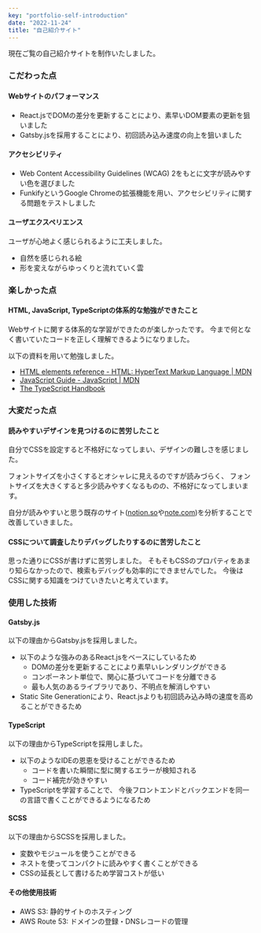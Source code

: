 ```yaml
---
key: "portfolio-self-introduction"
date: "2022-11-24"
title: "自己紹介サイト"
---
```


現在ご覧の自己紹介サイトを制作いたしました。

### こだわった点

#### Webサイトのパフォーマンス

-   React.jsでDOMの差分を更新することにより、素早いDOM要素の更新を狙いました
-   Gatsby.jsを採用することにより、初回読み込み速度の向上を狙いました

#### アクセシビリティ

-   Web Content Accessibility Guidelines (WCAG) 2をもとに文字が読みやすい色を選びました
-   FunkifyというGoogle Chromeの拡張機能を用い、アクセシビリティに関する問題をテストしました

#### ユーザエクスペリエンス

ユーザが心地よく感じられるように工夫しました。

-   自然を感じられる絵
-   形を変えながらゆっくりと流れていく雲

### 楽しかった点

#### HTML, JavaScript, TypeScriptの体系的な勉強ができたこと

Webサイトに関する体系的な学習ができたのが楽しかったです。 今まで何となく書いていたコードを正しく理解できるようになりました。

以下の資料を用いて勉強しました。

-   [HTML elements reference - HTML: HyperText Markup Language | MDN](https://developer.mozilla.org/en-US/docs/Web/HTML/Element)
-   [JavaScript Guide - JavaScript | MDN](https://developer.mozilla.org/en-US/docs/Web/JavaScript/Guide)
-   [The TypeScript Handbook](https://www.typescriptlang.org/docs/handbook/intro.html)

### 大変だった点

#### 読みやすいデザインを見つけるのに苦労したこと

自分でCSSを設定すると不格好になってしまい、デザインの難しさを感じました。

フォントサイズを小さくするとオシャレに見えるのですが読みづらく、 フォントサイズを大きくすると多少読みやすくなるものの、不格好になってしまいます。

自分が読みやすいと思う既存のサイト([notion.so](https://notion.so/)や[note.com](https://note.com/))を分析することで改善していきました。

#### CSSについて調査したりデバッグしたりするのに苦労したこと

思った通りにCSSが書けずに苦労しました。 そもそもCSSのプロパティをあまり知らなかったので、検索もデバッグも効率的にできませんでした。 今後はCSSに関する知識をつけていきたいと考えています。

### 使用した技術

#### Gatsby.js

以下の理由からGatsby.jsを採用しました。

-   以下のような強みのあるReact.jsをベースにしているため
    -   DOMの差分を更新することにより素早いレンダリングができる
    -   コンポーネント単位で、関心に基づいてコードを分離できる
    -   最も人気のあるライブラリであり、不明点を解消しやすい
-   Static Site Generationにより、React.jsよりも初回読み込み時の速度を高めることができるため

#### TypeScript

以下の理由からTypeScriptを採用しました。

-   以下のようなIDEの恩恵を受けることができるため
    -   コードを書いた瞬間に型に関するエラーが検知される
    -   コード補完が効きやすい
-   TypeScriptを学習することで、 今後フロントエンドとバックエンドを同一の言語で書くことができるようになるため

#### SCSS

以下の理由からSCSSを採用しました。

-   変数やモジュールを使うことができる
-   ネストを使ってコンパクトに読みやすく書くことができる
-   CSSの延長として書けるため学習コストが低い

#### その他使用技術

-   AWS S3: 静的サイトのホスティング
-   AWS Route 53: ドメインの登録・DNSレコードの管理